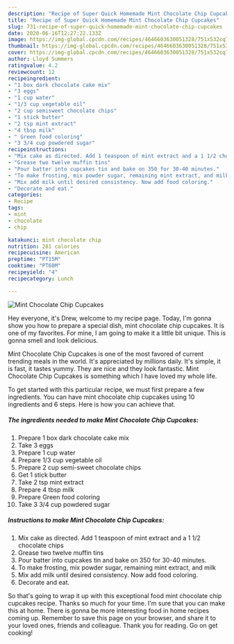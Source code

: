 ```yaml
---
description: "Recipe of Super Quick Homemade Mint Chocolate Chip Cupcakes"
title: "Recipe of Super Quick Homemade Mint Chocolate Chip Cupcakes"
slug: 731-recipe-of-super-quick-homemade-mint-chocolate-chip-cupcakes
date: 2020-06-16T12:27:22.133Z
image: https://img-global.cpcdn.com/recipes/4646603630051328/751x532cq70/mint-chocolate-chip-cupcakes-recipe-main-photo.jpg
thumbnail: https://img-global.cpcdn.com/recipes/4646603630051328/751x532cq70/mint-chocolate-chip-cupcakes-recipe-main-photo.jpg
cover: https://img-global.cpcdn.com/recipes/4646603630051328/751x532cq70/mint-chocolate-chip-cupcakes-recipe-main-photo.jpg
author: Lloyd Summers
ratingvalue: 4.2
reviewcount: 12
recipeingredient:
- "1 box dark chocolate cake mix"
- "3 eggs"
- "1 cup water"
- "1/3 cup vegetable oil"
- "2 cup semisweet chocolate chips"
- "1 stick butter"
- "2 tsp mint extract"
- "4 tbsp milk"
- " Green food coloring"
- "3 3/4 cup powdered sugar"
recipeinstructions:
- "Mix cake as directed. Add 1 teaspoon of mint extract and a 1 1/2 chocolate chips"
- "Grease two twelve muffin tins"
- "Pour batter into cupcakes tin and bake on 350 for 30-40 minutes."
- "To make frosting, mix powder sugar, remaining mint extract, and milk"
- "Mix add milk until desired consistency. Now add food coloring."
- "Decorate and eat."
categories:
- Recipe
tags:
- mint
- chocolate
- chip

katakunci: mint chocolate chip 
nutrition: 281 calories
recipecuisine: American
preptime: "PT15M"
cooktime: "PT60M"
recipeyield: "4"
recipecategory: Lunch

---
```



![Mint Chocolate Chip Cupcakes](https://img-global.cpcdn.com/recipes/4646603630051328/751x532cq70/mint-chocolate-chip-cupcakes-recipe-main-photo.jpg)

Hey everyone, it's Drew, welcome to my recipe page. Today, I'm gonna show you how to prepare a special dish, mint chocolate chip cupcakes. It is one of my favorites. For mine, I am going to make it a little bit unique. This is gonna smell and look delicious.

Mint Chocolate Chip Cupcakes is one of the most favored of current trending meals in the world. It's appreciated by millions daily. It's simple, it is fast, it tastes yummy. They are nice and they look fantastic. Mint Chocolate Chip Cupcakes is something which I have loved my whole life.




To get started with this particular recipe, we must first prepare a few ingredients. You can have mint chocolate chip cupcakes using 10 ingredients and 6 steps. Here is how you can achieve that.

<!--inarticleads1-->

##### The ingredients needed to make Mint Chocolate Chip Cupcakes:

1. Prepare 1 box dark chocolate cake mix
1. Take 3 eggs
1. Prepare 1 cup water
1. Prepare 1/3 cup vegetable oil
1. Prepare 2 cup semi-sweet chocolate chips
1. Get 1 stick butter
1. Take 2 tsp mint extract
1. Prepare 4 tbsp milk
1. Prepare  Green food coloring
1. Take 3 3/4 cup powdered sugar




<!--inarticleads2-->

##### Instructions to make Mint Chocolate Chip Cupcakes:

1. Mix cake as directed. Add 1 teaspoon of mint extract and a 1 1/2 chocolate chips
1. Grease two twelve muffin tins
1. Pour batter into cupcakes tin and bake on 350 for 30-40 minutes.
1. To make frosting, mix powder sugar, remaining mint extract, and milk
1. Mix add milk until desired consistency. Now add food coloring.
1. Decorate and eat.




So that's going to wrap it up with this exceptional food mint chocolate chip cupcakes recipe. Thanks so much for your time. I'm sure that you can make this at home. There is gonna be more interesting food in home recipes coming up. Remember to save this page on your browser, and share it to your loved ones, friends and colleague. Thank you for reading. Go on get cooking!
